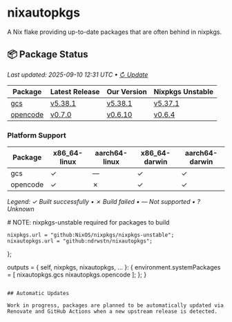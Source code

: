 # nixautopkgs

A Nix flake providing up-to-date packages that are often behind in nixpkgs.

<!-- DASHBOARD:START -->
## 📦 Package Status
*Last updated: 2025-09-10 12:31 UTC • [↻ Update](https://github.com/ndrwstn/nixautopkgs/actions/workflows/update-dashboard.yml)*

| Package | Latest Release | Our Version | Nixpkgs Unstable |
|---------|---------------|-------------|------------------|
| [gcs](./packages/gcs.nix) | [v5.38.1](https://github.com/richardwilkes/gcs/releases/tag/v5.38.1) | [v5.38.1](https://github.com/ndrwstn/nixautopkgs/pull/20) | [v5.37.1](https://github.com/NixOS/nixpkgs/blob/master/pkgs/by-name/gc/gcs/package.nix) |
| [opencode](./packages/opencode.nix) | [v0.7.0](https://github.com/sst/opencode/releases/tag/v0.7.0) | [v0.6.10](https://github.com/ndrwstn/nixautopkgs/pull/37) | [v0.6.4](https://github.com/NixOS/nixpkgs/blob/master/pkgs/by-name/op/opencode/package.nix) |

### Platform Support

| Package | x86_64-linux | aarch64-linux | x86_64-darwin | aarch64-darwin |
|---------|-------------|---------------|---------------|----------------|
| gcs | ✓ | — | ✓ | ✓ |
| opencode | ✓ | ✗ | ✓ | ✓ |

*Legend: ✓ Built successfully • ✗ Build failed • — Not supported • ? Unknown*
<!-- DASHBOARD:END -->    # NOTE: nixpkgs-unstable required for packages to build
    nixpkgs.url = "github:NixOS/nixpkgs/nixpkgs-unstable";
    nixautopkgs.url = "github:ndrwstn/nixautopkgs";
  };

  outputs = { self, nixpkgs, nixautopkgs, ... }: {
    environment.systemPackages = [
      nixautopkgs.gcs
      nixautopkgs.opencode
    ];
  };
}
```

## Automatic Updates

Work in progress, packages are planned to be automatically updated via Renovate and GitHub Actions when a new upstream release is detected.
